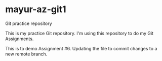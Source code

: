 # mayur-az-git1
Git practice repository

This is my practice Git repository.
I'm using this repository to do my Git Assignments.

This is to demo Assignment #6.
Updating the file to commit changes to a new remote branch.